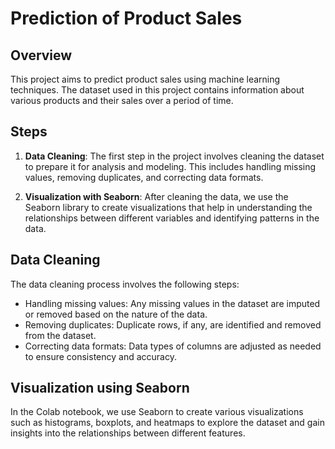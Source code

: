 # Prediction of Product Sales

## Overview
This project aims to predict product sales using machine learning techniques. The dataset used in this project contains information about various products and their sales over a period of time.

## Steps
1. **Data Cleaning**: The first step in the project involves cleaning the dataset to prepare it for analysis and modeling. This includes handling missing values, removing duplicates, and correcting data formats.

2. **Visualization with Seaborn**: After cleaning the data, we use the Seaborn library to create visualizations that help in understanding the relationships between different variables and identifying patterns in the data.

## Data Cleaning
The data cleaning process involves the following steps:
- Handling missing values: Any missing values in the dataset are imputed or removed based on the nature of the data.
- Removing duplicates: Duplicate rows, if any, are identified and removed from the dataset.
- Correcting data formats: Data types of columns are adjusted as needed to ensure consistency and accuracy.

## Visualization using Seaborn
In the Colab notebook, we use Seaborn to create various visualizations such as histograms, boxplots, and heatmaps to explore the dataset and gain insights into the relationships between different features.
